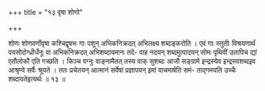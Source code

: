 +++
title = "१३ वृषा शोणो"

+++

शोणः शोणवर्णोवृषा कश्चिद्वृषभः गाः पशून् अभिकनिक्रदत् अभिलक्ष्य शब्दङ्करोति । एवं गाः स्तुतीः विश्रयणार्थं पयसोदोग्ध्रीर्धेनूः वा अभिकनिक्रदत् अभिशब्दायमानः तदे- वाह नदयन् शब्दमुत्पादयन् सोमः पृथिवीं उतापिच द्यां एतौलोकौ एति गच्छति । किञ्च वग्नुः वाङ्नामैतत् तस्य वाक् सुशब्दः आजौ सङ्ग्रामे इन्द्रस्येव इन्द्रस्यशब्दइव आश्रृण्वे सर्वैः श्रूयते । ततः प्रचेतयन् आत्मानं सर्वेषां प्रज्ञापयन् इमां वाचमार्षति समं- ताद्गमयति उच्चैः शब्दायतेइत्यर्थः ॥ १३ ॥